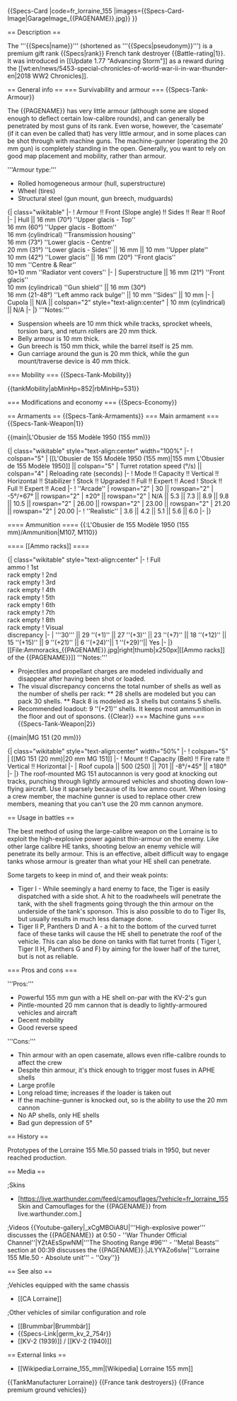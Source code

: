 {{Specs-Card
|code=fr_lorraine_155
|images={{Specs-Card-Image|GarageImage_{{PAGENAME}}.jpg}}
}}

== Description ==
<!-- ''In the description, the first part should be about the history of the creation and combat usage of the vehicle, as well as its key features. In the second part, tell the reader about the ground vehicle in the game. Insert a screenshot of the vehicle, so that if the novice player does not remember the vehicle by name, he will immediately understand what kind of vehicle the article is talking about.'' -->
The '''{{Specs|name}}''' (shortened as '''{{Specs|pseudonym}}''') is a premium gift rank {{Specs|rank}} French tank destroyer {{Battle-rating|1}}. It was introduced in [[Update 1.77 "Advancing Storm"]] as a reward during the [[wt:en/news/5453-special-chronicles-of-world-war-ii-in-war-thunder-en|2018 WW2 Chronicles]].

== General info ==
=== Survivability and armour ===
{{Specs-Tank-Armour}}
<!-- ''Describe armour protection. Note the most well protected and key weak areas. Appreciate the layout of modules as well as the number and location of crew members. Is the level of armour protection sufficient, is the placement of modules helpful for survival in combat? If necessary use a visual template to indicate the most secure and weak zones of the armour.'' -->
The {{PAGENAME}} has very little armour (although some are sloped enough to deflect certain low-calibre rounds), and can generally be penetrated by most guns of its rank. Even worse, however, the 'casemate' (if it can even be called that) has very little armour, and in some places can be shot through with machine guns. The machine-gunner (operating the 20 mm gun) is completely standing in the open. Generally, you want to rely on good map placement and mobility, rather than armour.

'''Armour type:'''

* Rolled homogeneous armour (hull, superstructure)
* Wheel (tires)
* Structural steel (gun mount, gun breech, mudguards)

{| class="wikitable"
|-
! Armour !! Front (Slope angle) !! Sides !! Rear !! Roof
|-
| Hull || 16 mm (70°) ''Upper glacis - Top'' <br> 16 mm (60°) ''Upper glacis - Bottom'' <br> 16 mm (cylindrical) ''Transmission housing'' <br> 16 mm (73°) ''Lower glacis - Centre'' <br> 20 mm (31°) ''Lower glacis - Sides'' || 16 mm || 10 mm ''Upper plate'' <br> 10 mm (42°) ''Lower glacis'' || 16 mm (20°) ''Front glacis'' <br> 10 mm ''Centre & Rear'' <br> 10+10 mm ''Radiator vent covers''
|-
| Superstructure || 16 mm (21°) ''Front glacis'' <br> 10 mm (cylindrical) ''Gun shield'' || 16 mm (30°) <br> 16 mm (21-48°) ''Left ammo rack bulge'' || 10 mm ''Sides'' || 10 mm
|-
| Cupola || N/A || colspan="2" style="text-align:center" | 10 mm (cylindrical) || N/A
|-
|}
'''Notes:'''

* Suspension wheels are 10 mm thick while tracks, sprocket wheels, torsion bars, and return rollers are 20 mm thick.
* Belly armour is 10 mm thick.
* Gun breech is 150 mm thick, while the barrel itself is 25 mm.
* Gun carriage around the gun is 20 mm thick, while the gun mount/traverse device is 40 mm thick.

=== Mobility ===
{{Specs-Tank-Mobility}}
<!-- ''Write about the mobility of the ground vehicle. Estimate the specific power and manoeuvrability, as well as the maximum speed forwards and backwards.'' -->

{{tankMobility|abMinHp=852|rbMinHp=531}}

=== Modifications and economy ===
{{Specs-Economy}}

== Armaments ==
{{Specs-Tank-Armaments}}
=== Main armament ===
{{Specs-Tank-Weapon|1}}
<!-- ''Give the reader information about the characteristics of the main gun. Assess its effectiveness in a battle based on the reloading speed, ballistics and the power of shells. Do not forget about the flexibility of the fire, that is how quickly the cannon can be aimed at the target, open fire on it and aim at another enemy. Add a link to the main article on the gun: <code><nowiki>{{main|Name of the weapon}}</nowiki></code>. Describe in general terms the ammunition available for the main gun. Give advice on how to use them and how to fill the ammunition storage.'' -->
{{main|L'Obusier de 155 Modèle 1950 (155 mm)}}

{| class="wikitable" style="text-align:center" width="100%"
|-
! colspan="5" | [[L'Obusier de 155 Modèle 1950 (155 mm)|155 mm L'Obusier de 155 Modèle 1950]] || colspan="5" | Turret rotation speed (°/s) || colspan="4" | Reloading rate (seconds)
|-
! Mode !! Capacity !! Vertical !! Horizontal !! Stabilizer
! Stock !! Upgraded !! Full !! Expert !! Aced
! Stock !! Full !! Expert !! Aced
|-
! ''Arcade''
| rowspan="2" | 30 || rowspan="2" | -5°/+67° || rowspan="2" | ±20° || rowspan="2" | N/A || 5.3 || 7.3 || 8.9 || 9.8 || 10.5 || rowspan="2" | 26.00 || rowspan="2" | 23.00 || rowspan="2" | 21.20 || rowspan="2" | 20.00
|-
! ''Realistic''
| 3.6 || 4.2 || 5.1 || 5.6 || 6.0
|-
|}

==== Ammunition ====
{{:L'Obusier de 155 Modèle 1950 (155 mm)/Ammunition|M107, M110}}

==== [[Ammo racks]] ====
<!-- '''Last updated: 2.1.0.113''' -->
{| class="wikitable" style="text-align:center"
|-
! Full<br>ammo
! 1st<br>rack empty
! 2nd<br>rack empty
! 3rd<br>rack empty
! 4th<br>rack empty
! 5th<br>rack empty
! 6th<br>rack empty
! 7th<br>rack empty
! 8th<br>rack empty
! Visual<br>discrepancy
|-
| '''30''' || 29&nbsp;''(+1)'' || 27&nbsp;''(+3)'' || 23&nbsp;''(+7)'' || 18&nbsp;''(+12)'' || 15&nbsp;''(+15)'' || 9&nbsp;''(+21)'' || 6&nbsp;''(+24)''|| 1&nbsp;''(+29)''|| Yes
|-
|}
[[File:Ammoracks_{{PAGENAME}}.jpg|right|thumb|x250px|[[Ammo racks]] of the {{PAGENAME}}]]
'''Notes:'''

* Projectiles and propellant charges are modeled individually and disappear after having been shot or loaded.
* The visual discrepancy concerns the total number of shells as well as the number of shells per rack:
** 28 shells are modeled but you can pack 30 shells.
** Rack 8 is modeled as 3 shells but contains 5 shells.
* Recommended loadout: 9&nbsp;''(+21)'' shells. It keeps most ammunition in the floor and out of sponsons.
{{Clear}}
=== Machine guns ===
{{Specs-Tank-Weapon|2}}
<!-- ''Offensive and anti-aircraft machine guns not only allow you to fight some aircraft but also are effective against lightly armoured vehicles. Evaluate machine guns and give recommendations on its use.'' -->
{{main|MG 151 (20 mm)}}

{| class="wikitable" style="text-align:center" width="50%"
|-
! colspan="5" | [[MG 151 (20 mm)|20 mm MG 151]]
|-
! Mount !! Capacity (Belt) !! Fire rate !! Vertical !! Horizontal
|-
| Roof cupola || 500 (250) || 701 || -8°/+45° || ±180°
|-
|}
The roof-mounted MG 151 autocannon is very good at knocking out tracks, punching through lightly armoured vehicles and shooting down low-flying aircraft. Use it sparsely because of its low ammo count. When losing a crew member, the machine gunner is used to replace other crew members, meaning that you can't use the 20 mm cannon anymore.

== Usage in battles ==
<!-- ''Describe the tactics of playing in the vehicle, the features of using vehicles in the team and advice on tactics. Refrain from creating a "guide" - do not impose a single point of view but instead give the reader food for thought. Describe the most dangerous enemies and give recommendations on fighting them. If necessary, note the specifics of the game in different modes (AB, RB, SB).'' -->
The best method of using the large-calibre weapon on the Lorraine is to exploit the high-explosive power against thin-armour on the enemy. Like other large calibre HE tanks, shooting below an enemy vehicle will penetrate its belly armour. This is an effective, albeit difficult way to engage tanks whose armour is greater than what your HE shell can penetrate.

Some targets to keep in mind of, and their weak points:

* Tiger I - While seemingly a hard enemy to face, the Tiger is easily dispatched with a side shot. A hit to the roadwheels will penetrate the tank, with the shell fragments going through the thin armour on the underside of the tank's sponson. This is also possible to do to Tiger IIs, but usually results in much less damage done.
* Tiger II P, Panthers D and A - a hit to the bottom of the curved turret face of these tanks will cause the HE shell to penetrate the roof of the vehicle. This can also be done on tanks with flat turret fronts ( Tiger I, Tiger II H, Panthers G and F) by aiming for the lower half of the turret, but is not as reliable.

=== Pros and cons ===
<!-- ''Summarise and briefly evaluate the vehicle in terms of its characteristics and combat effectiveness. Mark its pros and cons in a bulleted list. Try not to use more than 6 points for each of the characteristics. Avoid using categorical definitions such as "bad", "good" and the like - use substitutions with softer forms such as "inadequate" and "effective".'' -->
'''Pros:'''

* Powerful 155 mm gun with a HE shell on-par with the KV-2's gun
* Pintle-mounted 20 mm cannon that is deadly to lightly-armoured vehicles and aircraft
* Decent mobility
* Good reverse speed

'''Cons:'''

* Thin armour with an open casemate, allows even rifle-calibre rounds to affect the crew
* Despite thin armour, it's thick enough to trigger most fuses in APHE shells
* Large profile
* Long reload time; increases if the loader is taken out
* If the machine-gunner is knocked out, so is the ability to use the 20 mm cannon
* No AP shells, only HE shells
* Bad gun depression of 5°

== History ==
<!-- ''Describe the history of the creation and combat usage of the vehicle in more detail than in the introduction. If the historical reference turns out to be too long, take it to a separate article, taking a link to the article about the vehicle and adding a block "/History" (example: <nowiki>https://wiki.warthunder.com/(Vehicle-name)/History</nowiki>) and add a link to it here using the <code>main</code> template. Be sure to reference text and sources by using <code><nowiki><ref></ref></nowiki></code>, as well as adding them at the end of the article with <code><nowiki><references /></nowiki></code>. This section may also include the vehicle's dev blog entry (if applicable) and the in-game encyclopedia description (under <code><nowiki>=== In-game description ===</nowiki></code>, also if applicable).'' -->
Prototypes of the Lorraine 155 Mle.50 passed trials in 1950, but never reached production.

== Media ==
<!-- ''Excellent additions to the article would be video guides, screenshots from the game, and photos.'' -->

;Skins
* [https://live.warthunder.com/feed/camouflages/?vehicle=fr_lorraine_155 Skin and Camouflages for the {{PAGENAME}} from live.warthunder.com.]

;Videos
{{Youtube-gallery|_xCgMBOiA8U|'''High-explosive power''' discusses the {{PAGENAME}} at 0:50 - ''War Thunder Official Channel''|YZtAEsSpwNM|'''The Shooting Range #96''' - ''Metal Beasts'' section at 00:39 discusses the {{PAGENAME}}.|JLYYAZo6slw|'''Lorraine 155 Mle.50 - Absolute unit''' - ''Oxy''}}

== See also ==
<!-- ''Links to the articles on the War Thunder Wiki that you think will be useful for the reader, for example:''
* ''reference to the series of the vehicles;''
* ''links to approximate analogues of other nations and research trees.'' -->

;Vehicles equipped with the same chassis
* [[CA Lorraine]]

;Other vehicles of similar configuration and role
* [[Brummbar|Brummbär]]
* {{Specs-Link|germ_kv_2_754r}}
* [[KV-2 (1939)]] / [[KV-2 (1940)]]

== External links ==
<!-- ''Paste links to sources and external resources, such as:''
* ''topic on the official game forum;''
* ''other literature.'' -->

* [[Wikipedia:Lorraine_155_mm|[Wikipedia] Lorraine 155 mm]]

{{TankManufacturer Lorraine}}
{{France tank destroyers}}
{{France premium ground vehicles}}